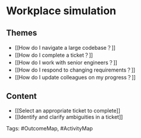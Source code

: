 # Workplace simulation

## Themes
- [[How do I navigate a large codebase？]]
- [[How do I complete a ticket？]]
- [[How do I work with senior engineers？]]
- [[How do I respond to changing requirements？]]
- [[How do I update colleagues on my progress？]]

## Content
- [[Select an appropriate ticket to complete]]
- [[Identify and clarify ambiguities in a ticket]]

Tags: #OutcomeMap, #ActivityMap 